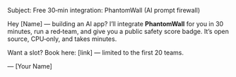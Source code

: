 Subject: Free 30‑min integration: PhantomWall (AI prompt firewall)

Hey [Name] — building an AI app? I’ll integrate **PhantomWall** for you in 30 minutes, run a red‑team, and give you a public safety score badge. It’s open source, CPU‑only, and takes minutes.

Want a slot? Book here: [link] — limited to the first 20 teams.

— [Your Name]
